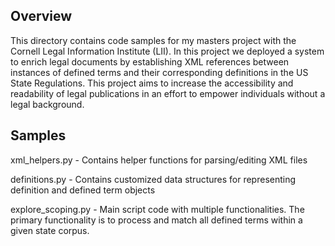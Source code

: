 ## Overview

This directory contains code samples for my masters project with the Cornell Legal Information Institute (LII). In this project we deployed a system to enrich legal documents by establishing XML references between instances of defined terms and their corresponding definitions in the US State Regulations. This project aims to increase the accessibility and readability of legal publications in an effort to empower individuals without a legal background.

## Samples 

xml_helpers.py - Contains helper functions for parsing/editing XML files

definitions.py - Contains customized data structures for representing definition and defined term objects

explore_scoping.py - Main script code with multiple functionalities. The primary functionality is to process and match all defined terms within a given state corpus.


